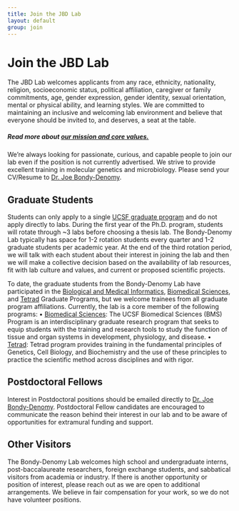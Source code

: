 ```yaml
---
title: Join the JBD Lab
layout: default
group: join
---
```


# Join the JBD Lab
The JBD Lab welcomes applicants from any race, ethnicity, nationality, religion, socioeconomic status, political affiliation, caregiver or family commitments, age, gender expression, gender identity, sexual orientation, mental or physical ability, and learning styles. We are committed to maintaining an inclusive and welcoming lab environment and believe that everyone should be invited to, and deserves, a seat at the table.
##### Read more about [our mission and core values.](/compact/)

We’re always looking for passionate, curious, and capable people to join our lab even if the position is not currently advertised. We strive to provide excellent training in molecular genetics and microbiology. Please send your CV/Resume to [Dr. Joe Bondy-Denomy](joseph.bondy-denomy@ucsf.edu). <!-- Currently we have **open positions** for people with the following skills: [Specialist](https://aprecruit.ucsf.edu/JPF03325) who will engage in research projects and also manage daily wet lab operations. -->
<br/>

## Graduate Students

Students can only apply to a single [UCSF graduate program](https://graduate.ucsf.edu/programs) and do not apply directly to labs. During the first year of the Ph.D. program, students will rotate through ~3 labs before choosing a thesis lab. The Bondy-Denomy Lab typically has space for 1-2 rotation students every quarter and 1-2 graduate students per academic year. At the end of the third rotation period, we will talk with each student about their interest in joining the lab and then we will make a collective decision based on the availability of lab resources, fit with lab culture and values, and current or proposed scientific projects.

To date, the graduate students from the Bondy-Denomy Lab have participated in the [Biological and Medical Informatics](https://bmi.ucsf.edu/), [Biomedical Sciences](https://bms.ucsf.edu/), and [Tetrad](https://tetrad.ucsf.edu/) Graduate Programs, but we welcome trainees from all graduate program affiliations. Currently, the lab is a core member of the following programs:
•	[Biomedical Sciences](https://bms.ucsf.edu/): The UCSF Biomedical Sciences (BMS) Program is an interdisciplinary graduate research program that seeks to equip students with the training and research tools to study the function of tissue and organ systems in development, physiology, and disease.
•	[Tetrad](https://tetrad.ucsf.edu/): Tetrad program provides training in the fundamental principles of Genetics, Cell Biology, and Biochemistry and the use of these principles to practice the scientific method across disciplines and with rigor.

## Postdoctoral Fellows

Interest in Postdoctoral positions should be emailed directly to [Dr. Joe Bondy-Denomy](joseph.bondy-denomy@ucsf.edu). Postdoctoral Fellow candidates are encouraged to communicate the reason behind their interest in our lab and to be aware of opportunities for extramural funding and support.

## Other Visitors

The Bondy-Denomy Lab welcomes high school and undergraduate interns, post-baccalaureate researchers, foreign exchange students, and sabbatical visitors from academia or industry. If there is another opportunity or position of interest, please reach out as we are open to additional arrangements. We believe in fair compensation for your work, so we do not have volunteer positions.
